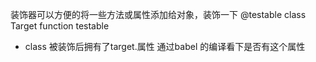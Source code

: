 装饰器可以方便的将一些方法或属性添加给对象，装饰一下
@testable
class Target
function testable
- class 被装饰后拥有了target.属性
通过babel 的编译看下是否有这个属性